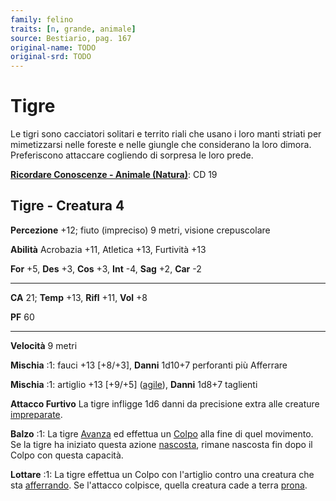 ```yaml
---
family: felino
traits: [n, grande, animale]
source: Bestiario, pag. 167
original-name: TODO
original-srd: TODO
---
```


# Tigre

Le tigri sono cacciatori solitari e territo riali che usano i loro manti striati
per mimetizzarsi nelle foreste e nelle giungle che considerano la loro dimora.
Preferiscono attaccare cogliendo di sorpresa le loro prede.

**[Ricordare Conoscenze - Animale (Natura)](/azioni/abilita/ricordare-conoscenze)**:
CD 19

## Tigre - Creatura 4

**Percezione** +12; fiuto (impreciso) 9 metri, visione crepuscolare

**Abilità** Acrobazia +11, Atletica +13, Furtività +13

**For** +5, **Des** +3, **Cos** +3, **Int** -4, **Sag** +2, **Car** -2

---

**CA** 21; **Temp** +13, **Rifl** +11, **Vol** +8

**PF** 60

---

**Velocità** 9 metri

**Mischia** :1: fauci +13 \[+8/+3], **Danni** 1d10+7 perforanti più Afferrare

**Mischia** :1: artiglio +13 \[+9/+5] ([agile](/tratti/agile)), **Danni** 1d8+7
taglienti

**Attacco Furtivo** La tigre infligge 1d6 danni da precisione extra alle
creature [impreparate](/condizioni/impreparato).

**Balzo** :1: La tigre [Avanza](/azioni/avanzare) ed effettua un
[Colpo](/azioni/colpire) alla fine di quel movimento. Se la tigre ha iniziato
questa azione [nascosta](/condizioni/nascosto), rimane nascosta fin dopo il
Colpo con questa capacità.

**Lottare** :1: La tigre effettua un Colpo con l'artiglio contro una creatura
che sta [afferrando](/condizioni/afferrato). Se l'attacco colpisce, quella
creatura cade a terra [prona](/condizioni/prono).
